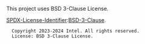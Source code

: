 This project uses BSD 3-Clause License.

[SPDX-License-Identifier](https://spdx.org/licenses/):[BSD-3-Clause](https://spdx.org/licenses/BSD-3-Clause.html).

```
  Copyright 2023-2024 Intel. All rights reserved.
  License: BSD 3-Clause License.
```
